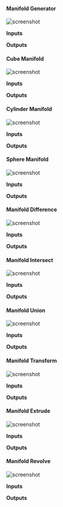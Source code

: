 #### Manifold Generator

![screenshot](img/manifold-generator.png#right)

**Inputs**

**Outputs**

#### Cube Manifold

![screenshot](img/cube-manifold.png#right)

**Inputs**

**Outputs**

#### Cylinder Manifold

![screenshot](img/cylinder-manifold.png#right)

**Inputs**

**Outputs**

#### Sphere Manifold

![screenshot](img/sphere-manifold.png#right)

**Inputs**

**Outputs**

#### Manifold Difference

![screenshot](img/manifold-difference.png#right)

**Inputs**

**Outputs**

#### Manifold Intersect

![screenshot](img/manifold-intersect.png#right)

**Inputs**

**Outputs**

#### Manifold Union

![screenshot](img/manifold-union.png#right)

**Inputs**

**Outputs**

#### Manifold Transform

![screenshot](img/manifold-transform.png#right)

**Inputs**

**Outputs**

#### Manifold Extrude

![screenshot](img/manifold-extrude.png#right)

**Inputs**

**Outputs**

#### Manifold Revolve

![screenshot](img/manifold-revolve.png#right)

**Inputs**

**Outputs**

